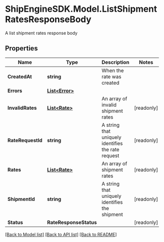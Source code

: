 # ShipEngineSDK.Model.ListShipmentRatesResponseBody
A list shipment rates response body

## Properties

Name | Type | Description | Notes
------------ | ------------- | ------------- | -------------
**CreatedAt** | **string** | When the rate was created | 
**Errors** | [**List&lt;Error&gt;**](Error.md) |  | 
**InvalidRates** | [**List&lt;Rate&gt;**](Rate.md) | An array of invalid shipment rates | [readonly] 
**RateRequestId** | **string** | A string that uniquely identifies the rate request | [readonly] 
**Rates** | [**List&lt;Rate&gt;**](Rate.md) | An array of shipment rates | [readonly] 
**ShipmentId** | **string** | A string that uniquely identifies the shipment | [readonly] 
**Status** | **RateResponseStatus** |  | [readonly] 

[[Back to Model list]](../../README.md#documentation-for-models) [[Back to API list]](../../README.md#documentation-for-api-endpoints) [[Back to README]](../../README.md)

